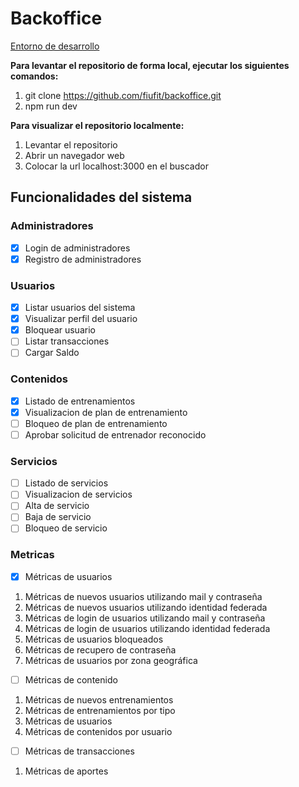 # Backoffice

[Entorno de desarrollo](https://web-danielovera.cloud.okteto.net/)

**Para levantar el repositorio de forma local, ejecutar los siguientes comandos:**

1. git clone https://github.com/fiufit/backoffice.git
2. npm run dev

**Para visualizar el repositorio localmente:**

1. Levantar el repositorio
2. Abrir un navegador web
3. Colocar la url localhost:3000 en el buscador

## Funcionalidades del sistema

### Administradores

- [x] Login de administradores
- [x] Registro de administradores

### Usuarios

- [x] Listar usuarios del sistema
- [x] Visualizar perfil del usuario
- [x] Bloquear usuario
- [ ] Listar transacciones
- [ ] Cargar Saldo

### Contenidos

- [x] Listado de entrenamientos
- [x] Visualizacion de plan de entrenamiento
- [ ] Bloqueo de plan de entrenamiento
- [ ] Aprobar solicitud de entrenador reconocido

### Servicios

- [ ] Listado de servicios
- [ ] Visualizacion de servicios
- [ ] Alta de servicio
- [ ] Baja de servicio
- [ ] Bloqueo de servicio

### Metricas

- [x] Métricas de usuarios

1. Métricas de nuevos usuarios utilizando mail y contraseña
2. Métricas de nuevos usuarios utilizando identidad federada
3. Métricas de login de usuarios utilizando mail y contraseña
4. Métricas de login de usuarios utilizando identidad federada
5. Métricas de usuarios bloqueados
6. Métricas de recupero de contraseña
7. Métricas de usuarios por zona geográfica

- [ ] Métricas de contenido

1. Métricas de nuevos entrenamientos
2. Métricas de entrenamientos por tipo
3. Métricas de usuarios
4. Métricas de contenidos por usuario

- [ ] Métricas de transacciones

1. Métricas de aportes
